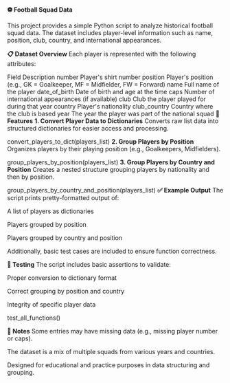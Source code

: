 **⚽ Football Squad Data**

This project provides a simple Python script to analyze historical football squad data. The dataset includes player-level information such as name, position, club, country, and international appearances.

**📋 Dataset Overview**
Each player is represented with the following attributes:


Field	Description
number	Player's shirt number
position	Player's position (e.g., GK = Goalkeeper, MF = Midfielder, FW = Forward)
name	Full name of the player
date_of_birth	Date of birth and age at the time
caps	Number of international appearances (if available)
club	Club the player played for during that year
country	Player's nationality
club_country	Country where the club is based
year	The year the player was part of the national squad
**🧠 Features**
**1. Convert Player Data to Dictionaries**
Converts raw list data into structured dictionaries for easier access and processing.


convert_players_to_dict(players_list)
**2. Group Players by Position**
Organizes players by their playing position (e.g., Goalkeepers, Midfielders).


group_players_by_position(players_list)
**3. Group Players by Country and Position**
Creates a nested structure grouping players by nationality and then by position.


group_players_by_country_and_position(players_list)
**✅ Example Output**
The script prints pretty-formatted output of:

A list of players as dictionaries

Players grouped by position

Players grouped by country and position

Additionally, basic test cases are included to ensure function correctness.

**🧪 Testing**
The script includes basic assertions to validate:

Proper conversion to dictionary format

Correct grouping by position and country

Integrity of specific player data


test_all_functions()

**📌 Notes**
Some entries may have missing data (e.g., missing player number or caps).

The dataset is a mix of multiple squads from various years and countries.

Designed for educational and practice purposes in data structuring and grouping.
